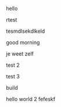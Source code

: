 hello

rtest

tesmdlsekdlkeld

good morning

je weet zelf

test 2

test 3

build

hello world 2
fefeskf
